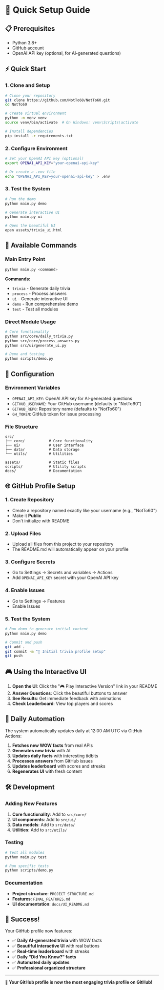 # 🚀 Quick Setup Guide

## 📋 Prerequisites

- Python 3.8+
- GitHub account
- OpenAI API key (optional, for AI-generated questions)

## ⚡ Quick Start

### 1. Clone and Setup
```bash
# Clone your repository
git clone https://github.com/NotTo60/NotTo60.git
cd NotTo60

# Create virtual environment
python -m venv venv
source venv/bin/activate  # On Windows: venv\Scripts\activate

# Install dependencies
pip install -r requirements.txt
```

### 2. Configure Environment
```bash
# Set your OpenAI API key (optional)
export OPENAI_API_KEY="your-openai-api-key"

# Or create a .env file
echo "OPENAI_API_KEY=your-openai-api-key" > .env
```

### 3. Test the System
```bash
# Run the demo
python main.py demo

# Generate interactive UI
python main.py ui

# Open the beautiful UI
open assets/trivia_ui.html
```

## 🎯 Available Commands

### Main Entry Point
```bash
python main.py <command>
```

**Commands:**
- `trivia` - Generate daily trivia
- `process` - Process answers
- `ui` - Generate interactive UI
- `demo` - Run comprehensive demo
- `test` - Test all modules

### Direct Module Usage
```bash
# Core functionality
python src/core/daily_trivia.py
python src/core/process_answers.py
python src/ui/generate_ui.py

# Demo and testing
python scripts/demo.py
```

## 🔧 Configuration

### Environment Variables
- `OPENAI_API_KEY`: OpenAI API key for AI-generated questions
- `GITHUB_USERNAME`: Your GitHub username (defaults to "NotTo60")
- `GITHUB_REPO`: Repository name (defaults to "NotTo60")
- `GH_TOKEN`: GitHub token for issue processing

### File Structure
```
src/
├── core/           # Core functionality
├── ui/             # User interface
├── data/           # Data storage
└── utils/          # Utilities

assets/             # Static files
scripts/            # Utility scripts
docs/               # Documentation
```

## 🌐 GitHub Profile Setup

### 1. Create Repository
- Create a repository named exactly like your username (e.g., "NotTo60")
- Make it **Public**
- Don't initialize with README

### 2. Upload Files
- Upload all files from this project to your repository
- The README.md will automatically appear on your profile

### 3. Configure Secrets
- Go to Settings → Secrets and variables → Actions
- Add `OPENAI_API_KEY` secret with your OpenAI API key

### 4. Enable Issues
- Go to Settings → Features
- Enable Issues

### 5. Test the System
```bash
# Run demo to generate initial content
python main.py demo

# Commit and push
git add .
git commit -m "🎯 Initial trivia profile setup"
git push
```

## 🎮 Using the Interactive UI

1. **Open the UI**: Click the "🎮 Play Interactive Version" link in your README
2. **Answer Questions**: Click the beautiful buttons to answer
3. **See Results**: Get immediate feedback with animations
4. **Check Leaderboard**: View top players and scores

## 🔄 Daily Automation

The system automatically updates daily at 12:00 AM UTC via GitHub Actions:

1. **Fetches new WOW facts** from real APIs
2. **Generates new trivia** with AI
3. **Updates daily facts** with interesting tidbits
4. **Processes answers** from GitHub issues
5. **Updates leaderboard** with scores and streaks
6. **Regenerates UI** with fresh content

## 🛠️ Development

### Adding New Features
1. **Core functionality**: Add to `src/core/`
2. **UI components**: Add to `src/ui/`
3. **Data models**: Add to `src/data/`
4. **Utilities**: Add to `src/utils/`

### Testing
```bash
# Test all modules
python main.py test

# Run specific tests
python scripts/demo.py
```

### Documentation
- **Project structure**: `PROJECT_STRUCTURE.md`
- **Features**: `FINAL_FEATURES.md`
- **UI documentation**: `docs/UI_README.md`

## 🎉 Success!

Your GitHub profile now features:
- ✅ **Daily AI-generated trivia** with WOW facts
- ✅ **Beautiful interactive UI** with real buttons
- ✅ **Real-time leaderboard** with streaks
- ✅ **Daily "Did You Know?" facts**
- ✅ **Automated daily updates**
- ✅ **Professional organized structure**

---

**🌟 Your GitHub profile is now the most engaging trivia profile on GitHub!** 